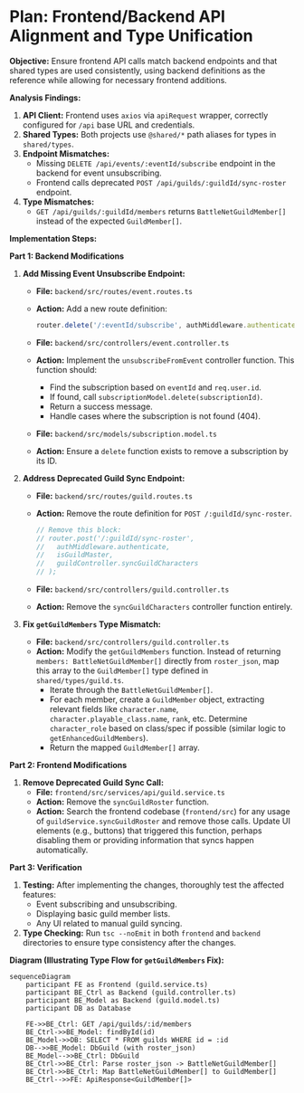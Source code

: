 # Plan: Frontend/Backend API Alignment and Type Unification

**Objective:** Ensure frontend API calls match backend endpoints and that shared types are used consistently, using backend definitions as the reference while allowing for necessary frontend additions.

**Analysis Findings:**

1. **API Client:** Frontend uses `axios` via `apiRequest` wrapper, correctly configured for `/api` base URL and credentials.
2. **Shared Types:** Both projects use `@shared/*` path aliases for types in `shared/types`.
3. **Endpoint Mismatches:**
    * Missing `DELETE /api/events/:eventId/subscribe` endpoint in the backend for event unsubscribing.
    * Frontend calls deprecated `POST /api/guilds/:guildId/sync-roster` endpoint.
4. **Type Mismatches:**
    * `GET /api/guilds/:guildId/members` returns `BattleNetGuildMember[]` instead of the expected `GuildMember[]`.

**Implementation Steps:**

**Part 1: Backend Modifications**

1. **Add Missing Event Unsubscribe Endpoint:**
    * **File:** `backend/src/routes/event.routes.ts`
    * **Action:** Add a new route definition:

        ```typescript
        router.delete('/:eventId/subscribe', authMiddleware.authenticate, eventController.unsubscribeFromEvent);
        ```

    * **File:** `backend/src/controllers/event.controller.ts`
    * **Action:** Implement the `unsubscribeFromEvent` controller function. This function should:
        * Find the subscription based on `eventId` and `req.user.id`.
        * If found, call `subscriptionModel.delete(subscriptionId)`.
        * Return a success message.
        * Handle cases where the subscription is not found (404).
    * **File:** `backend/src/models/subscription.model.ts`
    * **Action:** Ensure a `delete` function exists to remove a subscription by its ID.

2. **Address Deprecated Guild Sync Endpoint:**
    * **File:** `backend/src/routes/guild.routes.ts`
    * **Action:** Remove the route definition for `POST /:guildId/sync-roster`.

        ```typescript
        // Remove this block:
        // router.post('/:guildId/sync-roster',
        //   authMiddleware.authenticate,
        //   isGuildMaster,
        //   guildController.syncGuildCharacters
        // );
        ```

    * **File:** `backend/src/controllers/guild.controller.ts`
    * **Action:** Remove the `syncGuildCharacters` controller function entirely.

3. **Fix `getGuildMembers` Type Mismatch:**
    * **File:** `backend/src/controllers/guild.controller.ts`
    * **Action:** Modify the `getGuildMembers` function. Instead of returning `members: BattleNetGuildMember[]` directly from `roster_json`, map this array to the `GuildMember[]` type defined in `shared/types/guild.ts`.
        * Iterate through the `BattleNetGuildMember[]`.
        * For each member, create a `GuildMember` object, extracting relevant fields like `character.name`, `character.playable_class.name`, `rank`, etc. Determine `character_role` based on class/spec if possible (similar logic to `getEnhancedGuildMembers`).
        * Return the mapped `GuildMember[]` array.

**Part 2: Frontend Modifications**

1. **Remove Deprecated Guild Sync Call:**
    * **File:** `frontend/src/services/api/guild.service.ts`
    * **Action:** Remove the `syncGuildRoster` function.
    * **Action:** Search the frontend codebase (`frontend/src`) for any usage of `guildService.syncGuildRoster` and remove those calls. Update UI elements (e.g., buttons) that triggered this function, perhaps disabling them or providing information that syncs happen automatically.

**Part 3: Verification**

1. **Testing:** After implementing the changes, thoroughly test the affected features:
    * Event subscribing and unsubscribing.
    * Displaying basic guild member lists.
    * Any UI related to manual guild syncing.
2. **Type Checking:** Run `tsc --noEmit` in both `frontend` and `backend` directories to ensure type consistency after the changes.

**Diagram (Illustrating Type Flow for `getGuildMembers` Fix):**

```mermaid
sequenceDiagram
    participant FE as Frontend (guild.service.ts)
    participant BE_Ctrl as Backend (guild.controller.ts)
    participant BE_Model as Backend (guild.model.ts)
    participant DB as Database

    FE->>BE_Ctrl: GET /api/guilds/:id/members
    BE_Ctrl->>BE_Model: findById(id)
    BE_Model->>DB: SELECT * FROM guilds WHERE id = :id
    DB-->>BE_Model: DbGuild (with roster_json)
    BE_Model-->>BE_Ctrl: DbGuild
    BE_Ctrl->>BE_Ctrl: Parse roster_json -> BattleNetGuildMember[]
    BE_Ctrl->>BE_Ctrl: Map BattleNetGuildMember[] to GuildMember[]
    BE_Ctrl-->>FE: ApiResponse<GuildMember[]>
